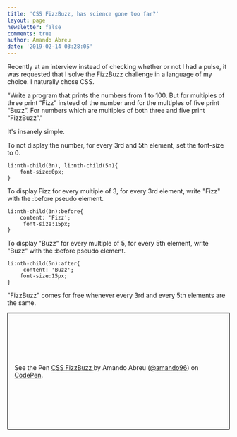 ```yaml
---
title: 'CSS FizzBuzz, has science gone too far?'
layout: page
newsletter: false
comments: true
author: Amando Abreu
date: '2019-02-14 03:28:05'
---
```

Recently at an interview instead of checking whether or not I had a pulse, it was requested that I solve the FizzBuzz challenge in a language of my choice. I naturally chose CSS.

"Write a program that prints the numbers from 1 to 100. But for multiples of three print “Fizz” instead of the number and for the multiples of five print “Buzz”. For numbers which are multiples of both three and five print “FizzBuzz”."

It's insanely simple.

To not display the number, for every 3rd and 5th element, set the font-size to 0.

```
li:nth-child(3n), li:nth-child(5n){    font-size:0px;}
```

To display Fizz for every multiple of 3, for every 3rd element, write "Fizz" with the :before pseudo element.

```
li:nth-child(3n):before{    content: 'Fizz';     font-size:15px;}
```

To display "Buzz" for every multiple of 5, for every 5th element, write "Buzz" with the :before pseudo element.

```
li:nth-child(5n):after{     content: 'Buzz';    font-size:15px;}
```

"FizzBuzz" comes for free whenever every 3rd and every 5th elements are the same.

<p class="codepen" data-height="265" data-theme-id="0" data-default-tab="html,result" data-user="amando96" data-slug-hash="ygxJGx" style="height: 265px; box-sizing: border-box; display: flex; align-items: center; justify-content: center; border: 2px solid black; margin: 1em 0; padding: 1em;" data-pen-title="CSS FizzBuzz ">
  <span>See the Pen <a href="https://codepen.io/amando96/pen/ygxJGx/">
  CSS FizzBuzz </a> by Amando Abreu (<a href="https://codepen.io/amando96">@amando96</a>)
  on <a href="https://codepen.io">CodePen</a>.</span>
</p>
<script async src="https://static.codepen.io/assets/embed/ei.js"></script>
